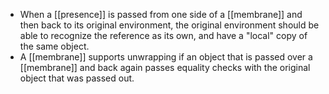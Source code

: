 - When a [[presence]] is passed from one side of a [[membrane]] and then back to its original environment, the original environment should be able to recognize the reference as its own, and have a "local" copy of the same object.
- A [[membrane]] supports unwrapping if an object that is passed over a [[membrane]] and back again passes equality checks with the original object that was passed out.
